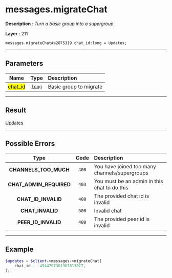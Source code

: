 # messages.migrateChat

**Description** : *Turn a basic group into a supergroup*

**Layer** : 211

```tl
messages.migrateChat#a2875319 chat_id:long = Updates;
```

---

## Parameters

| Name | Type | Description |
| :---: | :---: | :--- |
| <mark>chat_id</mark> | [`long`](type/long) | Basic group to migrate |

---

## Result

[Updates](type/Updates)

---

## Possible Errors

| Type | Code | Description |
| :---: | :---: | :--- |
| **CHANNELS_TOO_MUCH** | `400` | You have joined too many channels/supergroups |
| **CHAT_ADMIN_REQUIRED** | `403` | You must be an admin in this chat to do this |
| **CHAT_ID_INVALID** | `400` | The provided chat id is invalid |
| **CHAT_INVALID** | `500` | Invalid chat |
| **PEER_ID_INVALID** | `400` | The provided peer id is invalid |

---

## Example

```php
$updates = $client->messages->migrateChat(
	chat_id : -4944707381987813027,
);
```